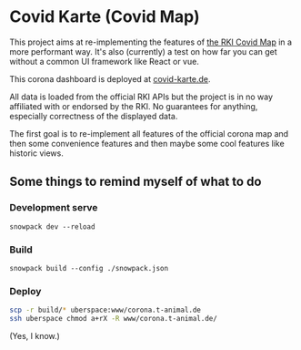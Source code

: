 # Covid Karte (Covid Map)

This project aims at re-implementing the features of
[the RKI Covid Map](https://corona.rki.de) in a more performant way.
It's also (currently) a test on how far you can get without a
common UI framework like React or vue.

This corona dashboard is deployed at
[covid-karte.de](https://covid-karte.de).

All data is loaded from the official RKI APIs but the project
is in no way affiliated with or endorsed by the RKI. No guarantees
for anything, especially correctness of the displayed data.

The first goal is to re-implement all features of the official corona
map and then some convenience features and then maybe some cool
features like historic views.

## Some things to remind myself of what to do

### Development serve

`snowpack dev --reload`

### Build

`snowpack build --config ./snowpack.json`

### Deploy

```bash
scp -r build/* uberspace:www/corona.t-animal.de
ssh uberspace chmod a+rX -R www/corona.t-animal.de/
```

(Yes, I know.)
